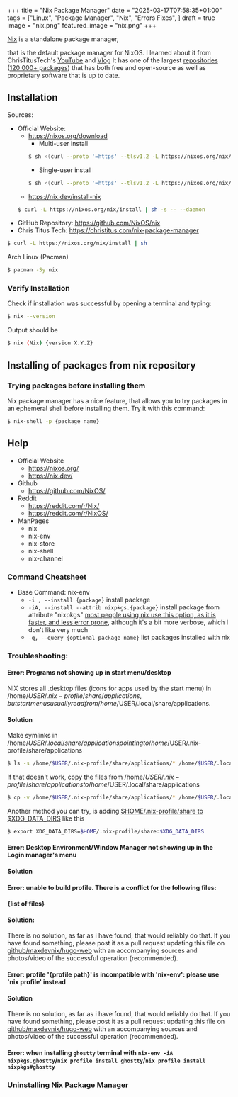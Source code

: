 +++
title = "Nix Package Manager"
date = "2025-03-17T07:58:35+01:00"
tags = ["Linux", "Package Manager", "Nix", "Errors Fixes", ]
draft = true
image = "nix.png"
featured_image = "nix.png"
+++

<!--This is a package manager with one of the largest repositories
(80 000+ packages), that can be installed on most distros.-->

[Nix](https://nixos.org) is a standalone package manager,
<!-- that, by default, is bundled with NixOS. -->
that is the default package manager for NixOS.
I learned about it from ChrisTitusTech's
[YouTube](https://youtube.com/watch?v=Ty8C2B910EI) and
[Vlog](https://christitus.com/nix-package-manager)
It has one of the largest [repositories](https://github.com/nixos/nixpkgs)
([120 000+ packages](https://repology.org/repository/nix_unstable))
that has both free and open-source as well as proprietary software
that is up to date.

## Installation
Sources:
- Official Website:
    - https://nixos.org/download
        - Multi-user install
        ```sh
        $ sh <(curl --proto '=https' --tlsv1.2 -L https://nixos.org/nix/install) --daemon
        ```
        - Single-user install
        ```sh
        $ sh <(curl --proto '=https' --tlsv1.2 -L https://nixos.org/nix/install) --no-daemon
        ```
    - https://nix.dev/install-nix
    ```sh
    $ curl -L https://nixos.org/nix/install | sh -s -- --daemon
    ```
- GitHub Repository: https://github.com/NixOS/nix
- Chris Titus Tech: https://christitus.com/nix-package-manager
```sh
$ curl -L https://nixos.org/nix/install | sh
```
Arch Linux (Pacman)
```sh
$ pacman -Sy nix
```

### Verify Installation
Check if installation was successful by opening a terminal and typing:
```sh
$ nix --version
```
Output should be
```sh
$ nix (Nix) {version X.Y.Z}
```
## Installing of packages from nix repository
<!-- https://stop-using-nix-env.privatevoid.net/ -->


### Trying packages before installing them
<!-- https://nix.dev/tutorials/first-steps/ad-hoc-shell-environments.html -->
Nix package manager has a nice feature, that allows you to try packages in an
ephemeral shell before installing them.
Try it with this command:
```sh
$ nix-shell -p {package name}
```

## Help
- Official Website
    - https://nixos.org/
    - https://nix.dev/
- Github
    - https://github.com/NixOS/
- Reddit
    - https://reddit.com/r/Nix/
    - https://reddit.com/r/NixOS/
- ManPages
    - nix
    - nix-env
    - nix-store
    - nix-shell
    - nix-channel

### Command Cheatsheet
- Base Command: nix-env
    - `-i , --install {package}` install package
    - `-iA, --install --attrib nixpkgs.{package}` install package from attribute "nixpkgs"
        [most people using nix<!--'s imperative...--> use this option, as it is faster, and less error prone](https://github.com/NixOS/nixpkgs/issues/38635#issuecomment-393657957), although it's a bit more verbose, which I don't like very much
    - `-q, --query {optional package name}` list packages installed with nix

### Troubleshooting:

#### Error: Programs not showing up in start menu/desktop
NIX stores all .desktop files (icons for apps used by the start menu) in
/home/$USER/.nix-profile/share/applications, but start menus usually read from
/home/$USER/.local/share/applications.

#### Solution
Make symlinks in /home/$USER/.local/share/applications pointing to
/home/$USER/.nix-profile/share/applications
```sh
$ ls -s /home/$USER/.nix-profile/share/applications/* /home/$USER/.local/share/applications/ 
```

If that doesn't work, copy the files from /home/$USER/.nix-profile/share/applications
to /home/$USER/.local/share/applications
```sh
$ cp -v /home/$USER/.nix-profile/share/applications/* /home/$USER/.local/share/applications 
```

Another method you can try, is adding [$HOME/.nix-profile/share to $XDG_DATA_DIRS](https://wiki.archlinux.org/title/Nix#Desktop_integration) like this
```sh
$ export XDG_DATA_DIRS=$HOME/.nix-profile/share:$XDG_DATA_DIRS
```

#### Error: Desktop Environment/Window Manager not showing up in the Login manager's menu

#### Solution

#### Error: unable to build profile. There is a conflict for the following files:
#### {list of files}

#### Solution:
There is no solution, as far as i have found, that would reliably do that. 
If you have found something, please post it as a pull request updating this file
on [github/maxdevnix/hugo-web](https://github.com/MaxDevNix/hugo-web/blob/main/content/posts/nix-package-manager.md)
with an accompanying sources and photos/video of the successful operation (recommended).

#### Error: profile '{profile path}' is incompatible with 'nix-env': please use 'nix profile' instead

#### Solution
There is no solution, as far as i have found, that would reliably do that. 
If you have found something, please post it as a pull request updating this file
on [github/maxdevnix/hugo-web](https://github.com/MaxDevNix/hugo-web/blob/main/content/posts/nix-package-manager.md)
with an accompanying sources and photos/video of the successful operation (recommended).


#### Error: when installing `ghostty` terminal with `nix-env -iA nixpkgs.ghostty`/`nix profile install ghostty`/`nix profile install nixpkgs#ghostty`

### Uninstalling Nix Package Manager
<!-- NUKE your OS with `sudo rm -rf /`. -->
